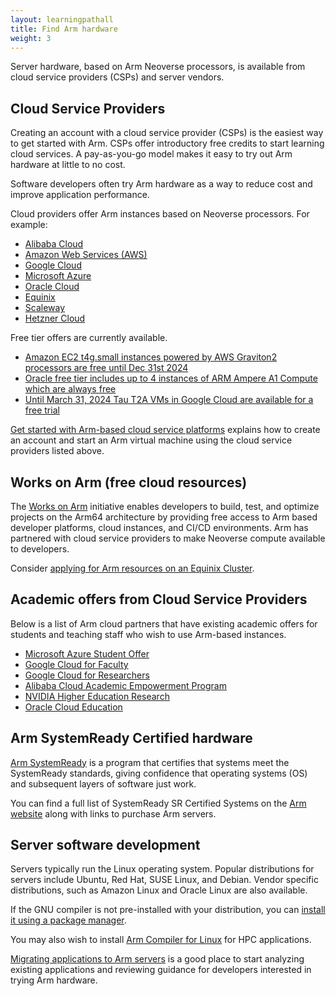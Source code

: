 ```yaml
---
layout: learningpathall
title: Find Arm hardware
weight: 3
---
```

Server hardware, based on Arm Neoverse processors, is available from cloud service providers (CSPs) and server vendors. 

## Cloud Service Providers 

Creating an account with a cloud service provider (CSPs) is the easiest way to get started with Arm. CSPs offer introductory free credits to start learning cloud services. A pay-as-you-go model makes it easy to try out Arm hardware at little to no cost. 

Software developers often try Arm hardware as a way to reduce cost and improve application performance.

Cloud providers offer Arm instances based on Neoverse processors. For example:
- [Alibaba Cloud](https://www.alibabacloud.com/product/ecs/g8m)
- [Amazon Web Services (AWS)](https://aws.amazon.com/ec2/graviton/)
- [Google Cloud](https://cloud.google.com/compute/docs/instances/arm-on-compute)
- [Microsoft Azure](https://azure.microsoft.com/en-us/blog/azure-virtual-machines-with-ampere-altra-arm-based-processors-generally-available/)
- [Oracle Cloud](https://www.oracle.com/cloud/compute/arm/)
- [Equinix](https://deploy.equinix.com/product/servers/c3-large-arm64/)
- [Scaleway](https://www.scaleway.com/en/cost-optimized-instances-based-on-arm/)
- [Hetzner Cloud](https://www.hetzner.com/news/arm64-cloud)

Free tier offers are currently available.
- [Amazon EC2 t4g.small instances powered by AWS Graviton2 processors are free until Dec 31st 2024](https://aws.amazon.com/ec2/instance-types/t4/)
- [Oracle free tier includes up to 4 instances of ARM Ampere A1 Compute which are always free](https://www.oracle.com/cloud/free/)
- [Until March 31, 2024 Tau T2A VMs in Google Cloud are available for a free trial](https://cloud.google.com/compute/docs/instances/create-arm-vm-instance#t2afreetrial)

[Get started with Arm-based cloud service platforms](/learning-paths/servers-and-cloud-computing/csp/) explains how to create an account and start an Arm virtual machine using the cloud service providers listed above.

## Works on Arm (free cloud resources)

The [Works on Arm](https://www.arm.com/markets/computing-infrastructure/works-on-arm) initiative enables developers to build, test, and optimize projects on the Arm64 architecture by providing free access to Arm based developer platforms, cloud instances, and CI/CD environments. Arm has partnered with cloud service providers to make Neoverse compute available to developers.

Consider [applying for Arm resources on an Equinix Cluster](https://github.com/WorksOnArm/equinix-metal-arm64-cluster).

## Academic offers from Cloud Service Providers

Below is a list of Arm cloud partners that have existing academic offers for students and teaching staff who wish to use Arm-based instances. 

- [Microsoft Azure Student Offer](https://azure.microsoft.com/en-us/free/students)
- [Google Cloud for Faculty](https://cloud.google.com/edu/faculty?hl=en)
- [Google Cloud for Researchers](https://cloud.google.com/edu/researchers?hl=en)
- [Alibaba Cloud Academic Empowerment Program](https://edu.alibabacloud.com/campus/index?spm=a3c0i.11593861.4363105600.24.6d326d84ZWObih)
- [NVIDIA Higher Education Research](https://www.nvidia.com/en-gb/industries/higher-education-research/academic-grant-program/)
- [Oracle Cloud Education](https://www.oracle.com/uk/government/education/)

##  Arm SystemReady Certified hardware

[Arm SystemReady](https://www.arm.com/architecture/system-architectures/systemready-certification-program) is a program that certifies that systems meet the SystemReady standards, giving confidence that operating systems (OS) and subsequent layers of software just work.

You can find a full list of SystemReady SR Certified Systems on the [Arm website](https://www.arm.com/architecture/system-architectures/systemready-certification-program/sr) along with links to purchase Arm servers.

## Server software development

Servers typically run the Linux operating system. Popular distributions for servers include Ubuntu, Red Hat, SUSE Linux, and Debian. Vendor specific distributions, such as Amazon Linux and Oracle Linux are also available.

If the GNU compiler is not pre-installed with your distribution, you can [install it using a package manager](/install-guides/gcc/native/).

You may also wish to install [Arm Compiler for Linux](/install-guides/acfl/) for HPC applications.

[Migrating applications to Arm servers](/learning-paths/servers-and-cloud-computing/migration/) is a good place to start analyzing existing applications and reviewing guidance for developers interested in trying Arm hardware. 
